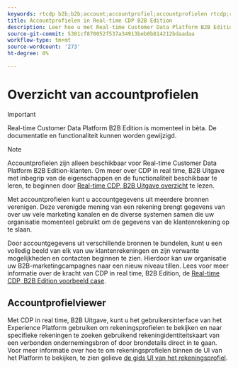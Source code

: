 ```yaml
---
keywords: rtcdp b2b;b2b;account;accountprofiel;accountprofielen rtcdp;real-time platform voor klantgegevens;
title: Accountprofielen in Real-time CDP B2B Edition
description: Leer hoe u met Real-time Customer Data Platform B2B Edition accountgegevens uit meerdere bronnen kunt verenigen met accountprofielen.
source-git-commit: 5301cf870052f537a34913beb0b814212bdaadaa
workflow-type: tm+mt
source-wordcount: '273'
ht-degree: 0%

---
```


# Overzicht van accountprofielen

>[!IMPORTANT]
>
>Real-time Customer Data Platform B2B Edition is momenteel in bèta. De documentatie en functionaliteit kunnen worden gewijzigd.

>[!NOTE]
>
>Accountprofielen zijn alleen beschikbaar voor Real-time Customer Data Platform B2B Edition-klanten. Om meer over CDP in real time, B2B Uitgave met inbegrip van de eigenschappen en de functionaliteit beschikbaar te leren, te beginnen door [Real-time CDP, B2B Uitgave overzicht](../b2b-overview.md) te lezen.

Met accountprofielen kunt u accountgegevens uit meerdere bronnen verenigen. Deze verenigde mening van een rekening brengt gegevens van over uw vele marketing kanalen en de diverse systemen samen die uw organisatie momenteel gebruikt om de gegevens van de klantenrekening op te slaan.

Door accountgegevens uit verschillende bronnen te bundelen, kunt u een volledig beeld van elk van uw klantenrekeningen en zijn verwante mogelijkheden en contacten beginnen te zien. Hierdoor kan uw organisatie uw B2B-marketingcampagnes naar een nieuw niveau tillen. Lees voor meer informatie over de kracht van CDP in real time, B2B Edition, de [Real-time CDP, B2B Edition voorbeeld case](../b2b-use-case.md).

## Accountprofielviewer

Met CDP in real time, B2B Uitgave, kunt u het gebruikersinterface van het Experience Platform gebruiken om rekeningsprofielen te bekijken en naar specifieke rekeningen te zoeken gebruikend rekeningidentiteitskaart van een verbonden ondernemingsbron of door brondetails direct in te gaan. Voor meer informatie over hoe te om rekeningsprofielen binnen de UI van het Platform te bekijken, te zien gelieve [de gids UI van het rekeningsprofiel](account-profile-ui-guide.md).
